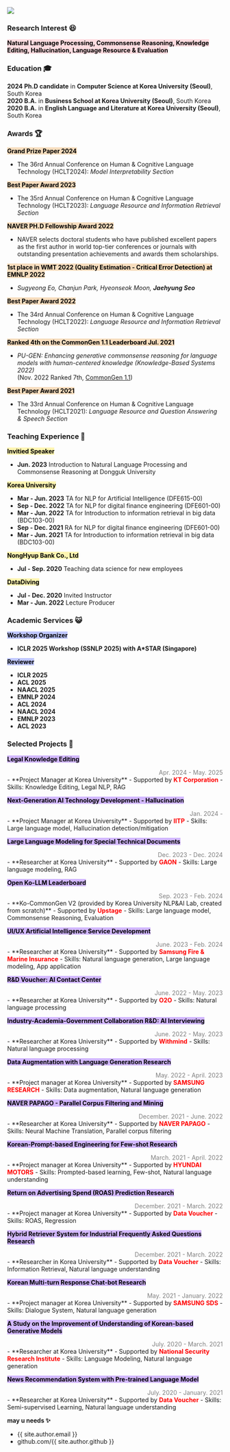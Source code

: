 <img src="https://capsule-render.vercel.app/api?type=waving&color=auto&height=200&section=header&text=About Me&fontSize=90" />

### Research Interest 😆

<span style='background-color:#ffdce0'><b><span style='color:black'>Natural Language Processing, Commonsense Reasoning, Knowledge Editing, Hallucination, Language Resource & Evaluation</span></b></span>

### Education 🎓
**2024 Ph.D candidate** in **Computer Science at Korea University (Seoul)**, South Korea <br>
**2020 B.A.** in **Business School at Korea University (Seoul)**, South Korea <br> 
**2020 B.A.** in **English Language and Literature at Korea University (Seoul)**, South Korea <br>

### Awards 🏆
<span style='background-color:#F7DDBE'><b><span style='color:black'>Grand Prize Paper 2024</span></b></span>
- The 36rd Annual Conference on Human & Cognitive Language Technology (HCLT2024): *Model Interpretability Section*

<span style='background-color:#F7DDBE'><b><span style='color:black'>Best Paper Award 2023</span></b></span>
- The 35rd Annual Conference on Human & Cognitive Language Technology (HCLT2023): *Language Resource and Information Retrieval Section*

<span style='background-color:#F7DDBE'><b><span style='color:black'>NAVER PH.D Fellowship Award 2022</span></b></span>
- NAVER selects doctoral students who have published excellent papers as the first author in world top-tier conferences or journals with outstanding presentation achievements and awards them scholarships.

<span style='background-color:#F7DDBE'><b><span style='color:black'>1st place in WMT 2022 (Quality Estimation - Critical Error Detection) at EMNLP 2022</span></b></span>
- *Sugyeong Eo, Chanjun Park, Hyeonseok Moon, **Jaehyung Seo***

<span style='background-color:#F7DDBE'><b><span style='color:black'>Best Paper Award 2022</span></b></span>
- The 34rd Annual Conference on Human & Cognitive Language Technology (HCLT2022): *Language Resource and Information Retrieval Section*

<span style='background-color:#F7DDBE'><b><span style='color:black'>Ranked 4th on the CommonGen 1.1 Leaderboard Jul. 2021</span></b></span>
- *PU-GEN: Enhancing generative commonsense reasoning for language models with human-centered knowledge (Knowledge-Based Systems 2022)*
<br> (Nov. 2022 Ranked 7th, [CommonGen 1.1][Link])

<span style='background-color:#F7DDBE'><b><span style='color:black'>Best Paper Award 2021</span></b></span>
- The 33rd Annual Conference on Human & Cognitive Language Technology (HCLT2021): *Language Resource and Question Answering & Speech Section*

### Teaching Experience 🐯

<span style='background-color:#fff5b1'><b><span style='color:black'>Invitied Speaker</span></b></span>
- **Jun. 2023** Introduction to Natural Language Processing and Commonsense Reasoning at Dongguk University <br>

<span style='background-color:#fff5b1'><b><span style='color:black'>Korea University</span></b></span>
- **Mar - Jun. 2023** TA for NLP for Artificial Intelligence (DFE615-00) <br>
- **Sep - Dec. 2022** TA for NLP for digital finance engineering (DFE601-00) <br>
- **Mar - Jun. 2022** TA for Introduction to information retrieval in big data (BDC103-00) <br>
- **Sep - Dec. 2021** RA for NLP for digital finance engineering (DFE601-00) <br>
- **Mar - Jun. 2021** TA for Introduction to information retrieval in big data (BDC103-00) <br>

<span style='background-color:#fff5b1'><b><span style='color:black'>NongHyup Bank Co., Ltd</span></b></span>
- **Jul - Sep. 2020** Teaching data science for new employees

<span style='background-color:#fff5b1'><b><span style='color:black'>DataDiving</span></b></span>
- **Jul - Dec. 2020** Invited Instructor <br>
- **Mar - Jun. 2022** Lecture Producer <be>

### Academic Services 😺

<span style='background-color:#c0c8ff'><b><span style='color:black'>Workshop Organizer</span></b></span>
- **ICLR 2025 Workshop (SSNLP 2025) with A*STAR (Singapore)** 

<span style='background-color:#c0c8ff'><b><span style='color:black'>Reviewer</span></b></span>
- **ICLR 2025**
- **ACL 2025**
- **NAACL 2025**
- **EMNLP 2024**
- **ACL 2024**
- **NAACL 2024**
- **EMNLP 2023**
- **ACL 2023**

### Selected Projects 🌌
<span style='background-color:#d2b8ff'><b><span style='color:black'>Legal Knowledge Editing</span></b></span>
<div style="text-align: right"><span style='color:#808080'>Apr. 2024 - May. 2025 </span></div>
- **Project Manager at Korea University**
- Supported by <b><span style='color:red'>KT Corporation</span></b>
- Skills: Knowledge Editing, Legal NLP, RAG

<span style='background-color:#d2b8ff'><b><span style='color:black'>Next-Generation AI Technology Development - Hallucination</span></b></span>
<div style="text-align: right"><span style='color:#808080'>Jan. 2024 - </span></div>
- **Project Manager at Korea University**
- Supported by <b><span style='color:red'>IITP</span></b>
- Skills: Large language model, Hallucination detection/mitigation

<span style='background-color:#d2b8ff'><b><span style='color:black'>Large Language Modeling for Special Technical Documents</span></b></span>
<div style="text-align: right"><span style='color:#808080'>Dec. 2023 - Dec. 2024 </span></div>
- **Researcher at Korea University**
- Supported by <b><span style='color:red'>GAON</span></b>
- Skills: Large language modeling, RAG

<span style='background-color:#d2b8ff'><b><span style='color:black'>Open Ko-LLM Leaderboard</span></b></span>
<div style="text-align: right"><span style='color:#808080'>Sep. 2023 - Feb. 2024 </span></div>
- **Ko-CommonGen V2 (provided by Korea University NLP&AI Lab, created from scratch)**
- Supported by <b><span style='color:red'>Upstage</span></b>
- Skills: Large language model, Commonsense Reasoning, Evaluation

<span style='background-color:#d2b8ff'><b><span style='color:black'>UI/UX Artificial Intelligence Service Development</span></b></span>
<div style="text-align: right"><span style='color:#808080'>June. 2023 - Feb. 2024</span></div>
- **Researcher at Korea University**
- Supported by <b><span style='color:red'>Samsung Fire & Marine Insurance</span></b>
- Skills: Natural language generation, Large language modeling, App application

<span style='background-color:#d2b8ff'><b><span style='color:black'>R&D Voucher: AI Contact Center</span></b></span>
<div style="text-align: right"><span style='color:#808080'>June. 2022 - May. 2023</span></div>
- **Researcher at Korea University**
- Supported by <b><span style='color:red'>O2O</span></b>
- Skills: Natural language processing

<span style='background-color:#d2b8ff'><b><span style='color:black'>Industry-Academia-Government Collaboration R&D: AI Interviewing</span></b></span>
<div style="text-align: right"><span style='color:#808080'>June. 2022 - May. 2023</span></div>
- **Researcher at Korea University**
- Supported by <b><span style='color:red'>Withmind</span></b>
- Skills: Natural language processing

<span style='background-color:#d2b8ff'><b><span style='color:black'>Data Augmentation with Language Generation Research</span></b></span>
<div style="text-align: right"><span style='color:#808080'>May. 2022 - April. 2023</span></div>
- **Project manager at Korea University**
- Supported by <b><span style='color:red'>SAMSUNG RESEARCH</span></b>
- Skills: Data augmentation, Natural language generation

<span style='background-color:#d2b8ff'><b><span style='color:black'>NAVER PAPAGO - Parallel Corpus Filtering and Mining</span></b></span>
<div style="text-align: right"><span style='color:#808080'>December. 2021 - June. 2022</span></div>
- **Researcher at Korea University**
- Supported by <b><span style='color:red'>NAVER PAPAGO</span></b>
- Skills: Neural Machine Translation, Parallel corpus filtering

<span style='background-color:#d2b8ff'><b><span style='color:black'>Korean-Prompt-based Engineering for Few-shot Research</span></b></span>
<div style="text-align: right"><span style='color:#808080'>March. 2021 - April. 2022</span></div>
- **Project manager at Korea University**
- Supported by <b><span style='color:red'>HYUNDAI MOTORS</span></b>
- Skills: Prompted-based learning, Few-shot, Natural language understanding

<span style='background-color:#d2b8ff'><b><span style='color:black'>Return on Advertising Spend (ROAS) Prediction Research</span></b></span>
<div style="text-align: right"><span style='color:#808080'>December. 2021 - March. 2022</span></div>
- **Project manager at Korea University**
- Supported by <b><span style='color:red'>Data Voucher</span></b>
- Skills: ROAS, Regression

<span style='background-color:#d2b8ff'><b><span style='color:black'>Hybrid Retriever System for Industrial Frequently Asked Questions Research</span></b></span>
<div style="text-align: right"><span style='color:#808080'>December. 2021 - March. 2022</span></div>
- **Researcher in Korea University**
- Supported by <b><span style='color:red'>Data Voucher</span></b>
- Skills: Information Retrieval, Natural language understanding

<span style='background-color:#d2b8ff'><b><span style='color:black'>Korean Multi-turn Response Chat-bot Research</span></b></span>
<div style="text-align: right"><span style='color:#808080'>May. 2021 - January. 2022</span></div>
- **Project manager at Korea University**
- Supported by <b><span style='color:red'>SAMSUNG SDS</span></b>
- Skills: Dialogue System, Natural language generation

<span style='background-color:#d2b8ff'><b><span style='color:black'>A Study on the Improvement of Understanding of Korean-based Generative Models</span></b></span>
<div style="text-align: right"><span style='color:#808080'>July. 2020 - March. 2021</span></div>
- **Researcher at Korea University**
- Supported by <b><span style='color:red'>National Security Research Institute</span></b>
- Skills: Language Modeling, Natural language generation

<span style='background-color:#d2b8ff'><b><span style='color:black'>News Recommendation System with Pre-trained Language Model</span></b></span>
<div style="text-align: right"><span style='color:#808080'>July. 2020 - January. 2021</span></div>
- **Researcher at Korea University**
- Supported by <b><span style='color:red'>Data Voucher</span></b>
- Skills: Semi-supervised Learning, Natural language understanding

**may u needs ✨**

- {{ site.author.email }}
- github.com/{{ site.author.github }}

[Link]: https://inklab.usc.edu/CommonGen/leaderboard.html
